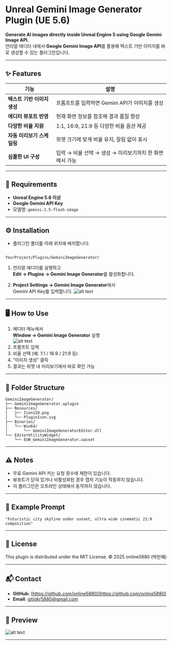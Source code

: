 # Unreal Gemini Image Generator Plugin (UE 5.6)

**Generate AI images directly inside Unreal Engine 5 using Google Gemini Image API.**  
언리얼 에디터 내에서 **Google Gemini Image API**를 활용해 텍스트 기반 이미지를 바로 생성할 수 있는 플러그인입니다.

---

## ✨ Features

| 기능 | 설명 |
|------|------|
| **텍스트 기반 이미지 생성** | 프롬프트를 입력하면 Gemini API가 이미지를 생성 |
| **에디터 뷰포트 반영** | 현재 화면 정보를 참조해 결과 품질 향상 |
| **다양한 비율 지원** | 1:1, 16:9, 21:9 등 다양한 비율 옵션 제공 |
| **자동 미리보기 스케일링** | 위젯 크기에 맞게 비율 유지, 잘림 없이 표시 |
| **심플한 UI 구성** | 입력 → 비율 선택 → 생성 → 미리보기까지 한 화면에서 가능 |

---

## 🧩 Requirements

- **Unreal Engine 5.6 이상**
- **Google Gemini API Key**
- 모델명: `gemini-2.5-flash-image`

---

## ⚙️ Installation

- 플러그인 폴더를 아래 위치에 배치합니다:
```

YourProject/Plugins/GeminiImageGenerator/

````

1. 언리얼 에디터를 실행하고  
**Edit → Plugins → Gemini Image Generator**를 활성화합니다.

2. **Project Settings → Gemini Image Generator**에서  
Gemini API Key를 입력합니다.
![alt text](images/setting.png)

---

## 🖥️ How to Use

1. 에디터 메뉴에서  
**Window → Gemini Image Generator** 실행  
![alt text](images/toolbar.png)
2. 프롬프트 입력  
3. 비율 선택 (예: 1:1 / 16:9 / 21:9 등)  
4. “이미지 생성” 클릭  
5. 결과는 위젯 내 미리보기에서 바로 확인 가능  

---

## 📁 Folder Structure

```
GeminiImageGenerator/
├── GeminiImageGenerator.uplugin
├── Resources/
│   ├── Icon128.png
│   └── PluginIcon.svg
├── Binaries/
│   └── Win64/
│       └── GeminiImageGeneratorEditor.dll
└── EditorUtilityWidget/
    └── EUW_GeminiImageGenerator.uasset
```

---

## ⚠️ Notes

* 무료 Gemini API 키는 요청 횟수에 제한이 있습니다.
* 뷰포트가 닫혀 있거나 비활성화된 경우 캡처 기능이 작동하지 않습니다.
* 이 플러그인은 오프라인 상태에서 동작하지 않습니다.

---

## 🧱 Example Prompt

```
"Futuristic city skyline under sunset, ultra wide cinematic 21:9 composition"
```

---

## 📜 License

This plugin is distributed under the MIT License.
© 2025 online5880 (박만혜)

---

## 📬 Contact

* **GitHub:** [https://github.com/online5880](https://github.com/online5880)
* **Email:** [gjtjqkr5880@gmail.com](mailto:gjtjqkr5880@gmail.com)

---

## 🌌 Preview

![alt text](images/preview.png)

---